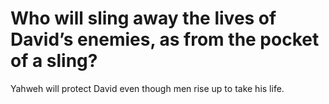 # Who will sling away the lives of David’s enemies, as from the pocket of a sling?

Yahweh will protect David even though men rise up to take his life.
